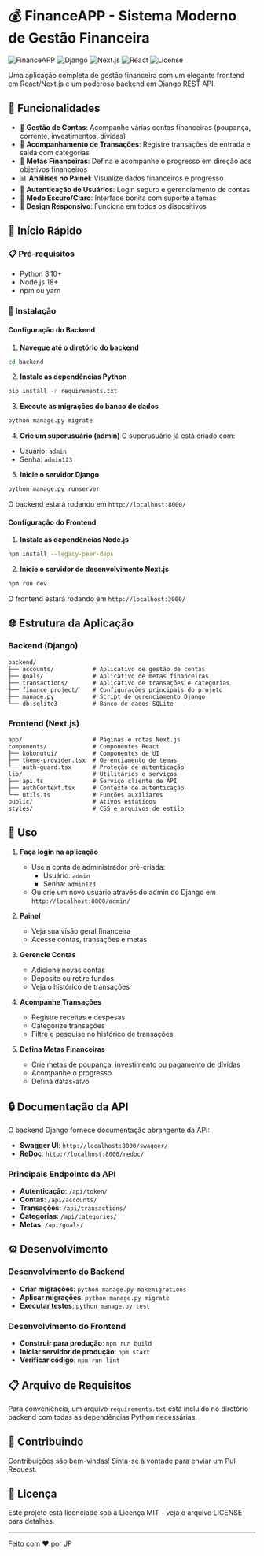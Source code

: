 # 💰 FinanceAPP - Sistema Moderno de Gestão Financeira

![FinanceAPP](https://img.shields.io/badge/FinanceAPP-v1.0-blue)
![Django](https://img.shields.io/badge/Django-4.2.5-green)
![Next.js](https://img.shields.io/badge/Next.js-15.2.4-black)
![React](https://img.shields.io/badge/React-19.0.0-blue)
![License](https://img.shields.io/badge/License-MIT-yellow)

Uma aplicação completa de gestão financeira com um elegante frontend em React/Next.js e um poderoso backend em Django REST API.

## 🎯 Funcionalidades

- 🏦 **Gestão de Contas**: Acompanhe várias contas financeiras (poupança, corrente, investimentos, dívidas)
- 💸 **Acompanhamento de Transações**: Registre transações de entrada e saída com categorias
- 🎯 **Metas Financeiras**: Defina e acompanhe o progresso em direção aos objetivos financeiros
- 📊 **Análises no Painel**: Visualize dados financeiros e progresso
- 🔐 **Autenticação de Usuários**: Login seguro e gerenciamento de contas
- 🎨 **Modo Escuro/Claro**: Interface bonita com suporte a temas
- 📱 **Design Responsivo**: Funciona em todos os dispositivos

## 🚀 Início Rápido

### 📋 Pré-requisitos

- Python 3.10+ 
- Node.js 18+
- npm ou yarn

### 🔧 Instalação

#### Configuração do Backend

1. **Navegue até o diretório do backend**

```bash
cd backend
```

2. **Instale as dependências Python**

```bash
pip install -r requirements.txt
```

3. **Execute as migrações do banco de dados**

```bash
python manage.py migrate
```

4. **Crie um superusuário (admin)**
O superusuário já está criado com:
- Usuário: `admin`
- Senha: `admin123`

5. **Inicie o servidor Django**

```bash
python manage.py runserver
```

O backend estará rodando em `http://localhost:8000/`

#### Configuração do Frontend

1. **Instale as dependências Node.js**

```bash
npm install --legacy-peer-deps
```

2. **Inicie o servidor de desenvolvimento Next.js**

```bash
npm run dev
```

O frontend estará rodando em `http://localhost:3000/`

## 🌐 Estrutura da Aplicação

### Backend (Django)

```
backend/
├── accounts/           # Aplicativo de gestão de contas
├── goals/              # Aplicativo de metas financeiras
├── transactions/       # Aplicativo de transações e categorias
├── finance_project/    # Configurações principais do projeto
├── manage.py           # Script de gerenciamento Django
└── db.sqlite3          # Banco de dados SQLite
```

### Frontend (Next.js)

```
app/                    # Páginas e rotas Next.js
components/             # Componentes React
├── kokonutui/          # Componentes de UI
├── theme-provider.tsx  # Gerenciamento de temas
└── auth-guard.tsx      # Proteção de autenticação
lib/                    # Utilitários e serviços
├── api.ts              # Serviço cliente de API
├── authContext.tsx     # Contexto de autenticação
└── utils.ts            # Funções auxiliares
public/                 # Ativos estáticos
styles/                 # CSS e arquivos de estilo
```

## 📱 Uso

1. **Faça login na aplicação**
   - Use a conta de administrador pré-criada:
     - Usuário: `admin`
     - Senha: `admin123`
   - Ou crie um novo usuário através do admin do Django em `http://localhost:8000/admin/`

2. **Painel**
   - Veja sua visão geral financeira
   - Acesse contas, transações e metas

3. **Gerencie Contas**
   - Adicione novas contas
   - Deposite ou retire fundos
   - Veja o histórico de transações

4. **Acompanhe Transações**
   - Registre receitas e despesas
   - Categorize transações
   - Filtre e pesquise no histórico de transações

5. **Defina Metas Financeiras**
   - Crie metas de poupança, investimento ou pagamento de dívidas
   - Acompanhe o progresso
   - Defina datas-alvo

## 🔒 Documentação da API

O backend Django fornece documentação abrangente da API:

- **Swagger UI**: `http://localhost:8000/swagger/`
- **ReDoc**: `http://localhost:8000/redoc/`

### Principais Endpoints da API

- **Autenticação**: `/api/token/`
- **Contas**: `/api/accounts/`
- **Transações**: `/api/transactions/`
- **Categorias**: `/api/categories/`
- **Metas**: `/api/goals/`

## ⚙️ Desenvolvimento

### Desenvolvimento do Backend

- **Criar migrações**: `python manage.py makemigrations`
- **Aplicar migrações**: `python manage.py migrate`
- **Executar testes**: `python manage.py test`

### Desenvolvimento do Frontend

- **Construir para produção**: `npm run build`
- **Iniciar servidor de produção**: `npm start`
- **Verificar código**: `npm run lint`

## 📋 Arquivo de Requisitos

Para conveniência, um arquivo `requirements.txt` está incluído no diretório backend com todas as dependências Python necessárias.

## 🤝 Contribuindo

Contribuições são bem-vindas! Sinta-se à vontade para enviar um Pull Request.

## 📄 Licença

Este projeto está licenciado sob a Licença MIT - veja o arquivo LICENSE para detalhes.

---

Feito com ❤️ por JP

